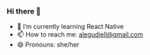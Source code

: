 ### Hi there 👋




 - 🌱 I’m currently learning React Native
 - 📫 How to reach me: alegudiell@gmail.com
 - 😄 Pronouns: she/her 


